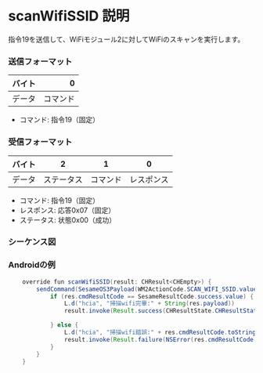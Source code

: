# scanWifiSSID 説明
指令19を送信して、WiFiモジュール2に対してWiFiのスキャンを実行します。

### 送信フォーマット

|  バイト  |        0 |
|:------:|---------:|
| データ   |  コマンド |

- コマンド: 指令19（固定）

### 受信フォーマット
| バイト  |    2 |   1   |     0      |
|:---:|:----:|:----:|:-----:|
| データ | ステータス  | コマンド |レスポンス   |
- コマンド: 指令19（固定）
- レスポンス: 応答0x07（固定）
- ステータス: 状態0x00（成功）

### シーケンス図
<!-- ![アイコン](scanwifissid.svg) -->

### Androidの例
```java
    override fun scanWifiSSID(result: CHResult<CHEmpty>) {
        sendCommand(SesameOS3Payload(WM2ActionCode.SCAN_WIFI_SSID.value, byteArrayOf())) { res ->
            if (res.cmdResultCode == SesameResultCode.success.value) {
                L.d("hcia", "掃描wifi完畢:" + String(res.payload))
                result.invoke(Result.success(CHResultState.CHResultStateBLE(CHEmpty())))

            } else {
                L.d("hcia", "掃描wifi錯誤:" + res.cmdResultCode.toString())
                result.invoke(Result.failure(NSError(res.cmdResultCode.toString(), "CBCentralManager", (res.cmdResultCode).toInt())))
            }
        }
    }
